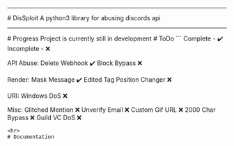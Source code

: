 <hr>
# DisSploit
A python3 library for abusing discords api
<hr>
# Progress
Project is currently still in development
# ToDo
```
Complete   - ✔️
Incomplete - ❌

API Abuse:
  Delete Webhook ✔️
  Block Bypass ❌
  
Render:
  Mask Message ✔️
  Edited Tag Position Changer ❌
  
URI:
  Windows DoS ❌
 
Misc:
  Glitched Mention ❌
  Unverify Email ❌
  Custom Gif URL ❌
  2000 Char Bypass ❌
  Guild VC DoS ❌
  
```
<hr>
# Documentation

